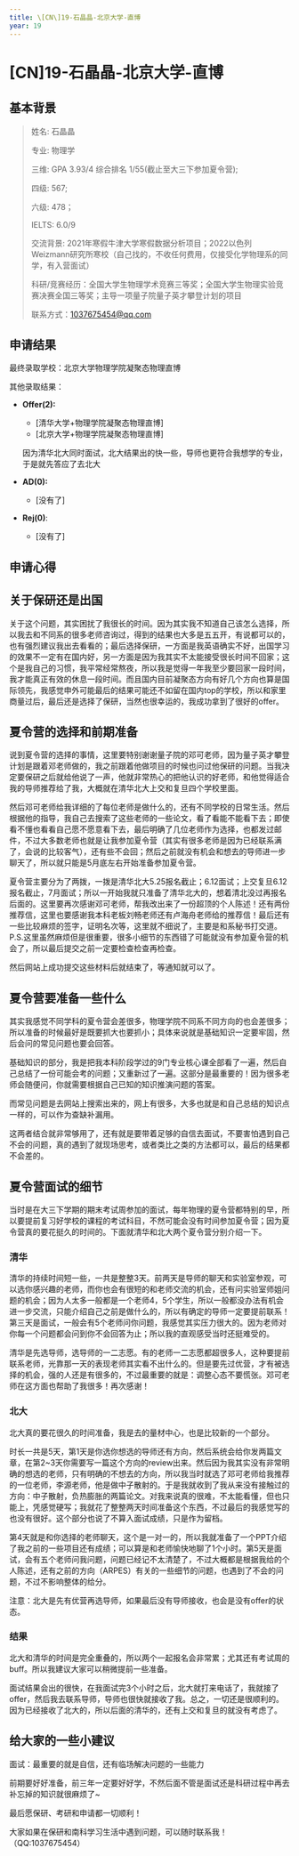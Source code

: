```yaml
---
title: \[CN\]19-石晶晶-北京大学-直博
year: 19
---
```


# \[CN\]19-石晶晶-北京大学-直博

## 基本背景

> 姓名: 石晶晶
>
> 专业: 物理学
>
> 三维: GPA 3.93/4 综合排名 1/55(截止至大三下参加夏令营);
>
> 四级: 567;
>
> 六级: 478；
>
> IELTS: 6.0/9
>
> 交流背景: 2021年寒假牛津大学寒假数据分析项目；2022以色列Weizmann研究所寒校（自己找的，不收任何费用，仅接受化学物理系的同学，有入营面试）
>
> 科研/竞赛经历：全国大学生物理学术竞赛三等奖；全国大学生物理实验竞赛决赛全国三等奖；主导一项量子院量子英才攀登计划的项目
>
>联系方式：1037675454@qq.com
## 申请结果

最终录取学校：北京大学物理学院凝聚态物理直博

其他录取结果：

* **Offer\(2\):**
  * \[清华大学+物理学院凝聚态物理直博\] 
  * \[北京大学+物理学院凝聚态物理直博\] 

  因为清华北大同时面试，北大结果出的快一些，导师也更符合我想学的专业，于是就先答应了去北大
* **AD\(0\):**
  * \[没有了] 
* **Rej\(0\)**:
  * \[没有了] 

## 申请心得
## 关于保研还是出国
关于这个问题，其实困扰了我很长的时间。因为其实我不知道自己该怎么选择，所以我去和不同系的很多老师咨询过，得到的结果也大多是五五开，有说都可以的，也有强烈建议我出去看看的；最后选择保研，一方面是我英语确实不好，出国学习的效果不一定有在国内好，另一方面是因为我其实不太能接受很长时间不回家；这个是我自己的习惯，我平常经常熬夜，所以我是觉得一年我至少要回家一段时间，我才能真正有效的休息一段时间。而且国内目前凝聚态方向有好几个方向也算是国际领先，我感觉申外可能最后的结果可能还不如留在国内top的学校，所以和家里商量过后，最后还是选择了保研，当然也很幸运的，我成功拿到了很好的offer。
## 夏令营的选择和前期准备
说到夏令营的选择的事情，这里要特别谢谢量子院的邓可老师，因为量子英才攀登计划是跟着邓老师做的，我之前跟着他做项目的时候也问过他保研的问题。当我决定要保研之后就给他说了一声，他就非常热心的把他认识的好老师，和他觉得适合我的导师推荐给了我，大概就在清华北大上交和复旦四个学校里面。

然后邓可老师给我详细的了每位老师是做什么的，还有不同学校的日常生活。然后根据他的指导，我自己去搜索了这些老师的一些论文，看了看能不能看下去；即使看不懂也看看自己愿不愿意看下去，最后明确了几位老师作为选择，也都发过邮件，不过大多数老师也就是让我参加夏令营（其实有很多老师是因为已经联系满了，会说的比较客气），还有些不会回；然后之前就没有机会和想去的导师进一步聊天了，所以就只能是5月底左右开始准备参加夏令营。

夏令营主要分为了两拨，一拨是清华北大5.25报名截止；6.12面试；上交复旦6.12报名截止，7月面试；所以一开始我就只准备了清华北大的，想着清北没过再报名后面的。这里要再次感谢邓可老师，帮我改出来了一份超顶的个人陈述！还有两份推荐信，这里也要感谢我本科老板刘畅老师还有卢海舟老师给的推荐信！最后还有一些比较麻烦的签字，证明名次等，这里就不细说了，主要是和系秘书打交道。P.S.这里虽然麻烦但是很重要，很多小细节的东西错了可能就没有参加夏令营的机会了，所以最后提交之前一定要检查检查再检查。

然后网站上成功提交这些材料后就结束了，等通知就可以了。
## 夏令营要准备一些什么
其实我感觉不同学科的夏令营会差很多，物理学院不同系不同方向的也会差很多；所以准备的时候最好是既要抓大也要抓小；具体来说就是基础知识一定要牢固，然后会问的常见问题也要会回答。

基础知识的部分，我是把我本科阶段学过的9门专业核心课全部看了一遍，然后自己总结了一份可能会考的问题；又重新过了一遍。这部分是最重要的！因为很多老师会随便问，你就需要根据自己已知的知识推演问题的答案。

而常见问题是去网站上搜索出来的，网上有很多，大多也就是和自己总结的知识点一样的，可以作为查缺补漏用。

这两者结合就非常够用了，还有就是要带着足够的自信去面试，不要害怕遇到自己不会的问题，真的遇到了就现场思考，或者类比之类的方法都可以，最后的结果都不会差的。
## 夏令营面试的细节
当时是在大三下学期的期末考试周参加的面试，每年物理的夏令营都特别的早，所以要提前复习好学校的课程的考试科目，不然可能会没有时间参加夏令营；因为夏令营真的要花挺久的时间的。下面就清华和北大两个夏令营分别介绍一下。
### 清华
清华的持续时间短一些，一共是整整3天。前两天是导师的聊天和实验室参观，可以选你感兴趣的老师，而你也会有很短的和老师交流的机会，还有问实验室师姐问题的机会；因为人太多一般都是一个老师4，5个学生，所以一般都没办法有机会进一步交流，只能介绍自己之前是做什么的，所以有确定的导师一定要提前联系！第三天是面试，一般会有5个老师问你问题，我感觉其实压力很大的。因为老师对你每一个问题都会问到你不会回答为止；所以我的直观感受当时还挺难受的。

清华是先选导师，选导师的一二志愿。有的老师一二志愿都超很多人，这种要提前联系老师，光靠那一天的表现老师其实看不出什么的。但是要先过优营，才有被选择的机会，强的人还是有很多的，不过最重要的就是：调整心态不要慌张。邓可老师在这方面也帮助了我很多！再次感谢！
### 北大
北大真的要花很久的时间准备，我是去的量材中心，也是比较新的一个部分。

时长一共是5天，第1天是你选你想选的导师还有方向，然后系统会给你发两篇文章，在第2~3天你需要写一篇这个方向的review出来。然后因为我其实没有非常明确的想选的老师，只有明确的不想去的方向，所以我当时就选了邓可老师给我推荐的一位老师，李源老师，他是做中子散射的。于是我就收到了我从来没有接触过的方向：中子散射，负热膨胀的两篇论文。对我来说真的很难，不太能看懂，但也只能上，凭感觉硬写；我就花了整整两天时间准备这个东西，不过最后的我感觉写的也没有很好。这个部分也说了不算入面试成绩，只是作为留档。

第4天就是和你选择的老师聊天，这个是一对一的，所以我就准备了一个PPT介绍了我之前的一些项目还有成绩；可以算是和老师愉快地聊了1个小时。第5天是面试，会有五个老师问我问题，问题已经记不太清楚了，不过大概都是根据我给的个人陈述，还有之前的方向（ARPES）有关的一些细节的问题，也遇到了不会的问题，不过不影响整体的给分。

注意：北大是先有优营再选导师，如果最后没有导师接收，也会是没有offer的状态。
### 结果
北大和清华的时间是完全重叠的，所以两个一起报名会非常累；尤其还有考试周的buff。所以我建议大家可以稍微提前一些准备。

面试结果会出的很快，在我面试完3个小时之后，北大就打来电话了，我就接了offer，然后我去联系导师，导师也很快就接收了我。总之，一切还是很顺利的。因为已经接收了北大的，所以后面的清华的，还有上交和复旦的就没有考虑了。
## 给大家的一些小建议
面试：最重要的就是自信，还有临场解决问题的一些能力

前期要好好准备，前三年一定要好好学，不然后面不管是面试还是科研过程中再去补忘掉的知识就很麻烦了~

最后愿保研、考研和申请都一切顺利！

大家如果在保研和南科学习生活中遇到问题，可以随时联系我！（QQ:1037675454）

